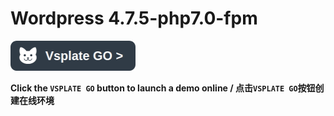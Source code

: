 # Wordpress 4.7.5-php7.0-fpm

<a href="https://www.vsplate.com/?docker-compose=https://github.com/vsplate/dcenvs/wordpress/4.7.5-php7.0-fpm"><img alt="VSPLATE GO" src="https://raw.githubusercontent.com/vsplate/images/master/vsgo_btn.png" width="200px"></a>

**Click the `VSPLATE GO` button to launch a demo online / 点击`VSPLATE GO`按钮创建在线环境**